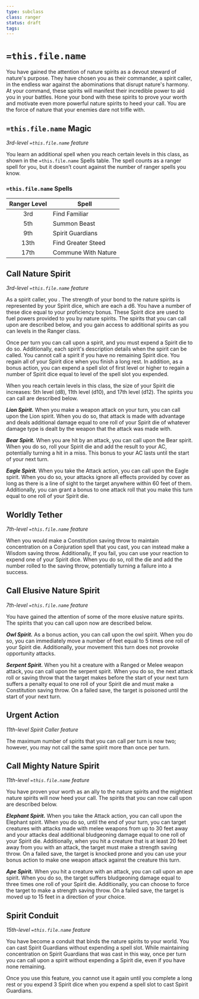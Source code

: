 ```yaml
---
type: subclass
class: ranger
status: draft
tags:
---
```


# `=this.file.name`

You have gained the attention of nature spirits as a devout steward of nature's purpose. They have chosen you as their commander, a spirit caller, in the endless war against the abominations that disrupt nature's harmony. At your command, these spirits will manifest their incredible power to aid you in your battles. Hone your bond with these spirits to prove your worth and motivate even more powerful nature spirits to heed your call. You are the force of nature that your enemies dare not trifle with.

## `=this.file.name` Magic
*3rd-level `=this.file.name` feature*

You learn an additional spell when you reach certain levels in this class, as shown in the `=this.file.name` Spells table. The spell counts as a ranger spell for you, but it doesn’t count against the number of ranger spells you know.

### `=this.file.name` Spells
| Ranger Level | Spell               |
| :----------: | ------------------- |
|     3rd      | Find Familiar       |
|     5th      | Summon Beast        |
|     9th      | Spirit Guardians    |
|     13th     | Find Greater Steed  |
|     17th     | Commune With Nature |

## Call Nature Spirit
*3rd-level `=this.file.name` feature*

As a spirit caller, you . The strength of your bond to the nature spirits is represented by your Spirit dice, which are each a d6. You have a number of these dice equal to your proficiency bonus. These Spirit dice are used to fuel powers provided to you by nature spirits. The spirits that you can call upon are described below, and you gain access to additional spirits as you can levels in the Ranger class.

Once per turn you can call upon a spirit, and you must expend a Spirit die to do so. Additionally, each spirit's description details when the spirit can be called. You cannot call a spirit if you have no remaining Spirit dice. You regain all of your Spirit dice when you finish a long rest. In addition, as a bonus action, you can expend a spell slot of first level or higher to regain a number of Spirit dice equal to level of the spell slot you expended.

When you reach certain levels in this class, the size of your Spirit die increases: 5th level (d8), 11th level (d10), and 17th level (d12). The spirits you can call are described below.

_**Lion Spirit.**_ When you make a weapon attack on your turn, you can call upon the Lion spirit. When you do so, that attack is made with advantage and deals additional damage equal to one roll of your Spirit die of whatever damage type is dealt by the weapon that the attack was made with. 

_**Bear Spirit.**_ When you are hit by an attack, you can call upon the Bear spirit. When you do so, roll your Spirit die and add the result to your AC, potentially turning a hit in a miss. This bonus to your AC lasts until the start of your next turn.

_**Eagle Spirit.**_ When you take the Attack action, you can call upon the Eagle spirit. When you do so, your attacks ignore all effects provided by cover as long as there is a line of sight to the target anywhere within 60 feet of them. Additionally, you can grant a bonus to one attack roll that you make this turn equal to one roll of your Spirit die.

## Worldly Tether
*7th-level `=this.file.name` feature*

When you would make a Constitution saving throw to maintain concentration on a Conjuration spell that you cast, you can instead make a Wisdom saving throw. Additionally, If you fail, you can use your reaction to expend one of your Spirit dice. When you do so, roll the die and add the number rolled to the saving throw, potentially turning a failure into a success.

## Call Elusive Nature Spirit
*7th-level `=this.file.name` feature*

You have gained the attention of some of the more elusive nature spirits. The spirits that you can call upon now are described below.

_**Owl Spirit.**_ As a bonus action, you can call upon the owl spirit. When you do so, you can immediately move a number of feet equal to 5 times one roll of your Spirit die. Additionally, your movement this turn does not provoke opportunity attacks.

_**Serpent Spirit.**_ When you hit a creature with a Ranged or Melee weapon attack, you can call upon the serpent spirit. When you do so, the next attack roll or saving throw that the target makes before the start of your next turn suffers a penalty equal to one roll of your Spirit die and must make a Constitution saving throw. On a failed save, the target is poisoned until the start of your next turn.

## Urgent Action
*11th-level Spirit Caller feature*

The maximum number of spirits that you can call per turn is now two; however, you may not call the same spirit more than once per turn.

## Call Mighty Nature Spirit
*11th-level `=this.file.name` feature*

You have proven your worth as an ally to the nature spirits and the mightiest nature spirits will now heed your call. The spirits that you can now call upon are described below.

_**Elephant Spirit.**_ When you take the Attack action, you can call upon the Elephant spirit. When you do so, until the end of your turn, you can target creatures with attacks made with melee weapons from up to 30 feet away and your attacks deal additional bludgeoning damage equal to one roll of your Spirit die. Additionally, when you hit a creature that is at least 20 feet away from you with an attack, the target must make a strength saving throw. On a failed save, the target is knocked prone and you can use your bonus action to make one weapon attack against the creature this turn.  

_**Ape Spirit.**_ When you hit a creature with an attack, you can call upon an ape spirit. When you do so, the target suffers bludgeoning damage equal to three times one roll of your Spirit die. Additionally, you can choose to force the target to make a strength saving throw. On a failed save, the target is moved up to 15 feet in a direction of your choice.

## Spirit Conduit
*15th-level `=this.file.name` feature*

You have become a conduit that binds the nature spirits to your world. You can cast Spirit Guardians without expending a spell slot. While maintaining concentration on Spirit Guardians that was cast in this way, once per turn you can call upon a spirit without expending a Spirit die, even if you have none remaining.

Once you use this feature, you cannot use it again until you complete a long rest or you expend 3 Spirit dice when you expend a spell slot to cast Spirit Guardians.
